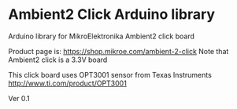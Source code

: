 # Ambient2 Click Arduino library
Arduino library for MikroElektronika Ambient2 click board

Product page is: https://shop.mikroe.com/ambient-2-click
Note that Ambient2 click is a 3.3V board

This click board uses OPT3001 sensor from Texas Instruments
http://www.ti.com/product/OPT3001

Ver 0.1
